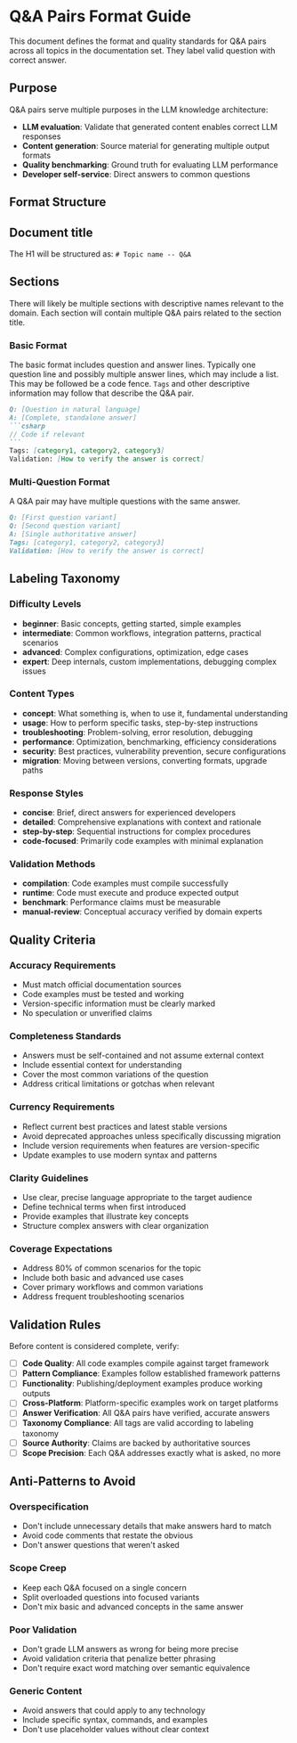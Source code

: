 # Q&A Pairs Format Guide

This document defines the format and quality standards for Q&A pairs across all topics in the documentation set. They label valid question with correct answer.

## Purpose

Q&A pairs serve multiple purposes in the LLM knowledge architecture:
- **LLM evaluation**: Validate that generated content enables correct LLM responses
- **Content generation**: Source material for generating multiple output formats
- **Quality benchmarking**: Ground truth for evaluating LLM performance
- **Developer self-service**: Direct answers to common questions

## Format Structure

## Document title

The H1 will be structured as: `# Topic name -- Q&A`

## Sections

There will likely be multiple sections with descriptive names relevant to the domain. Each section will contain multiple Q&A pairs related to the section title.

### Basic Format

The basic format includes question and answer lines. Typically one question line and possibly multiple answer lines, which may include a list. This may be followed be a code fence. `Tags` and other descriptive information may follow that describe the Q&A pair.

````markdown
Q: [Question in natural language]
A: [Complete, standalone answer]
```csharp
// Code if relevant
```
Tags: [category1, category2, category3]
Validation: [How to verify the answer is correct]
````

### Multi-Question Format
A Q&A pair may have multiple questions with the same answer.

````markdown
Q: [First question variant]
Q: [Second question variant]
A: [Single authoritative answer]
Tags: [category1, category2, category3]
Validation: [How to verify the answer is correct]
````

## Labeling Taxonomy

### Difficulty Levels
- **beginner**: Basic concepts, getting started, simple examples
- **intermediate**: Common workflows, integration patterns, practical scenarios
- **advanced**: Complex configurations, optimization, edge cases
- **expert**: Deep internals, custom implementations, debugging complex issues

### Content Types
- **concept**: What something is, when to use it, fundamental understanding
- **usage**: How to perform specific tasks, step-by-step instructions
- **troubleshooting**: Problem-solving, error resolution, debugging
- **performance**: Optimization, benchmarking, efficiency considerations
- **security**: Best practices, vulnerability prevention, secure configurations
- **migration**: Moving between versions, converting formats, upgrade paths

### Response Styles
- **concise**: Brief, direct answers for experienced developers
- **detailed**: Comprehensive explanations with context and rationale
- **step-by-step**: Sequential instructions for complex procedures
- **code-focused**: Primarily code examples with minimal explanation

### Validation Methods
- **compilation**: Code examples must compile successfully
- **runtime**: Code must execute and produce expected output
- **benchmark**: Performance claims must be measurable
- **manual-review**: Conceptual accuracy verified by domain experts

## Quality Criteria

### Accuracy Requirements
- Must match official documentation sources
- Code examples must be tested and working
- Version-specific information must be clearly marked
- No speculation or unverified claims

### Completeness Standards
- Answers must be self-contained and not assume external context
- Include essential context for understanding
- Cover the most common variations of the question
- Address critical limitations or gotchas when relevant

### Currency Requirements
- Reflect current best practices and latest stable versions
- Avoid deprecated approaches unless specifically discussing migration
- Include version requirements when features are version-specific
- Update examples to use modern syntax and patterns

### Clarity Guidelines
- Use clear, precise language appropriate to the target audience
- Define technical terms when first introduced
- Provide examples that illustrate key concepts
- Structure complex answers with clear organization

### Coverage Expectations
- Address 80% of common scenarios for the topic
- Include both basic and advanced use cases
- Cover primary workflows and common variations
- Address frequent troubleshooting scenarios

## Validation Rules

Before content is considered complete, verify:

- [ ] **Code Quality**: All code examples compile against target framework
- [ ] **Pattern Compliance**: Examples follow established framework patterns
- [ ] **Functionality**: Publishing/deployment examples produce working outputs
- [ ] **Cross-Platform**: Platform-specific examples work on target platforms
- [ ] **Answer Verification**: All Q&A pairs have verified, accurate answers
- [ ] **Taxonomy Compliance**: All tags are valid according to labeling taxonomy
- [ ] **Source Authority**: Claims are backed by authoritative sources
- [ ] **Scope Precision**: Each Q&A addresses exactly what is asked, no more

## Anti-Patterns to Avoid

### Overspecification
- Don't include unnecessary details that make answers hard to match
- Avoid code comments that restate the obvious
- Don't answer questions that weren't asked

### Scope Creep
- Keep each Q&A focused on a single concern
- Split overloaded questions into focused variants
- Don't mix basic and advanced concepts in the same answer

### Poor Validation
- Don't grade LLM answers as wrong for being more precise
- Avoid validation criteria that penalize better phrasing
- Don't require exact word matching over semantic equivalence

### Generic Content
- Avoid answers that could apply to any technology
- Include specific syntax, commands, and examples
- Don't use placeholder values without clear context
